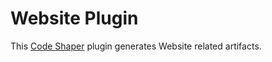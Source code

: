 # Website Plugin

This [Code Shaper](https://code-shaper.dev) plugin generates Website related
artifacts.
